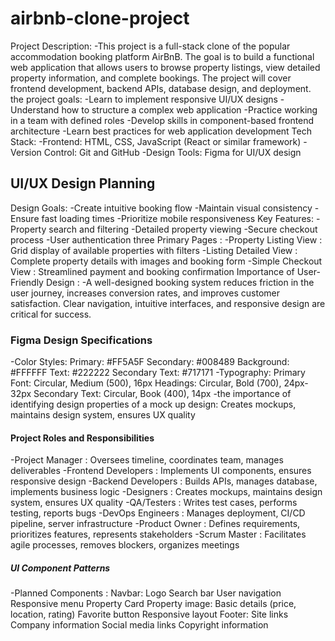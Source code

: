 # airbnb-clone-project

Project Description:
-This project is a full-stack clone of the popular accommodation booking platform AirBnB. The goal is to build a functional web application that allows users to browse property listings, view detailed property information, and complete bookings. The project will cover frontend development, backend APIs, database design, and deployment.
the project goals:
-Learn to implement responsive UI/UX designs
-Understand how to structure a complex web application
-Practice working in a team with defined roles
-Develop skills in component-based frontend architecture
-Learn best practices for web application development
Tech Stack:
-Frontend: HTML, CSS, JavaScript (React or similar framework)
-Version Control: Git and GitHub
-Design Tools: Figma for UI/UX design

## UI/UX Design Planning

Design Goals:
-Create intuitive booking flow
-Maintain visual consistency
-Ensure fast loading times
-Prioritize mobile responsiveness
Key Features:
-Property search and filtering
-Detailed property viewing
-Secure checkout process
-User authentication
three Primary Pages :
-Property Listing View	: Grid display of available properties with filters
-Listing Detailed View	: Complete property details with images and booking form
-Simple Checkout View	: Streamlined payment and booking confirmation
Importance of User-Friendly Design :
-A well-designed booking system reduces friction in the user journey, increases conversion rates, and improves customer satisfaction. Clear navigation, intuitive interfaces, and responsive design are critical for success.

### Figma Design Specifications

-Color Styles:
 Primary: #FF5A5F
 Secondary: #008489
 Background: #FFFFFF
 Text: #222222
 Secondary Text: #717171
-Typography:
 Primary Font: Circular, Medium (500), 16px
 Headings: Circular, Bold (700), 24px-32px
 Secondary Text: Circular, Book (400), 14px
-the importance of identifying design properties of a mock up design:
 Creates mockups, maintains design system, ensures UX quality
 
#### Project Roles and Responsibilities
-Project Manager	: Oversees timeline, coordinates team, manages deliverables
-Frontend Developers	: Implements UI components, ensures responsive design
-Backend Developers	: Builds APIs, manages database, implements business logic
-Designers	: Creates mockups, maintains design system, ensures UX quality
-QA/Testers	: Writes test cases, performs testing, reports bugs
-DevOps Engineers	: Manages deployment, CI/CD pipeline, server infrastructure
-Product Owner	: Defines requirements, prioritizes features, represents stakeholders
-Scrum Master	: Facilitates agile processes, removes blockers, organizes meetings

##### UI Component Patterns

-Planned Components :
 Navbar:
Logo
Search bar
User navigation
Responsive menu
Property Card
 Property image:
Basic details (price, location, rating)
Favorite button
Responsive layout
 Footer:
Site links
Company information
Social media links
Copyright information



